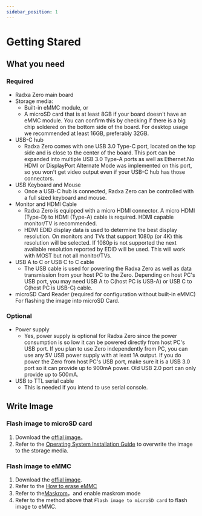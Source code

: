 ```yaml
---
sidebar_position: 1
---
```


# Getting Stared

## What you need

### Required

- Radxa Zero main board
- Storage media:
  - Built-in eMMC module, or
  - A microSD card that is at least 8GB if your board doesn't have an eMMC module. You can confirm this by checking if there is a big chip soldered on the bottom side of the board.
    For desktop usage we recommended at least 16GB, preferably 32GB.
- USB-C hub
  - Radxa Zero comes with one USB 3.0 Type-C port, located on the top side and is close to the center of the board. This port can be expanded into multiple USB 3.0 Type-A ports as well as Ethernet.No HDMI or DisplayPort Alternate Mode was implemented on this port, so you won't get video output even if your USB-C hub has those connectors.
- USB Keyboard and Mouse
  - Once a USB-C hub is connected, Radxa Zero can be controlled with a full sized keyboard and mouse.
- Monitor and HDMI Cable
  - Radxa Zero is equipped with a micro HDMI connector. A micro HDMI (Type-D) to HDMI (Type-A) cable is required. HDMI capable monitor/TV is recommended.
  - HDMI EDID display data is used to determine the best display resolution. On monitors and TVs that support 1080p (or 4K) this resolution will be selected. If 1080p is not supported the next available resolution reported by EDID will be used. This will work with MOST but not all monitor/TVs.
- USB A to C or USB C to C cable
  - The USB cable is used for powering the Radxa Zero as well as data transmission from your host PC to the Zero. Depending on host PC's USB port, you may need USB A to C(host PC is USB-A) or USB C to C(host PC is USB-C) cable.
- microSD Card Reader (required for configuration without built-in eMMC)
  For flashing the image into microSD Card.

### Optional

- Power supply
  - Yes, power supply is optional for Radxa Zero since the power consumption is so low it can be powered directly from host PC's USB port.
    If you plan to use Zero independently from PC, you can use any 5V USB power supply with at least 1A output.
    If you do power the Zero from host PC's USB port, make sure it is a USB 3.0 port so it can provide up to 900mA power. Old USB 2.0 port can only provide up to 500mA.
- USB to TTL serial cable
  - This is needed if you intend to use serial console.

## Write Image

### Flash image to microSD card

1. Download the [offial image](/zero/images)。
2. Refer to the [Operating System Installation Guide](/general-tutorial/os-installation) to overwrite the image to the storage media.

### Flash image to eMMC

1. Download the [offial image](/zero/images).
2. Refer to the [How to erase eMMC](/zero/zero/erase-emmc)
3. Refer to the[Maskrom](/zero/zero/maskrom)，and enable maskrom mode
4. Refer to the method above that `Flash image to microSD card` to flash image to eMMC.
